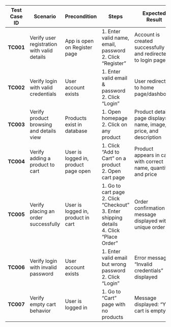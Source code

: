 | **Test Case ID** | **Scenario**                                | **Precondition**                     | **Steps**                                                                                        | **Expected Result**                                              | **Actual Result** | **Status** |
| ---------------- | ------------------------------------------- | ------------------------------------ | ------------------------------------------------------------------------------------------------ | ---------------------------------------------------------------- | ----------------- | ---------- |
| **TC001**        | Verify user registration with valid details | App is open on Register page         | 1. Enter valid name, email, password<br>2. Click “Register”                                      | Account is created successfully and redirected to login page     | As expected       | ✅ Pass     |
| **TC002**        | Verify login with valid credentials         | User account exists                  | 1. Enter valid email & password<br>2. Click “Login”                                              | User redirected to home page/dashboard                           | As expected       | ✅ Pass     |
| **TC003**        | Verify product browsing and details view    | Products exist in database           | 1. Open homepage<br>2. Click on any product                                                      | Product detail page displays name, image, price, and description | As expected       | ✅ Pass     |
| **TC004**        | Verify adding a product to cart             | User is logged in, product page open | 1. Click “Add to Cart” on a product<br>2. Open cart page                                         | Product appears in cart with correct name, quantity, and price   | As expected       | ✅ Pass     |
| **TC005**        | Verify placing an order successfully        | User is logged in, product in cart   | 1. Go to cart page<br>2. Click “Checkout”<br>3. Enter shipping details<br>4. Click “Place Order” | Order confirmation message displayed with unique order ID        | As expected       | ✅ Pass     |
| **TC006**        | Verify login with invalid password          | User account exists                  | 1. Enter valid email but wrong password<br>2. Click “Login”                                      | Error message “Invalid credentials” displayed                    | As expected       | ✅ Pass     |
| **TC007**        | Verify empty cart behavior                  | User is logged in                    | 1. Go to “Cart” page with no products                                                            | Message displayed: “Your cart is empty”                          | As expected       | ✅ Pass     |
